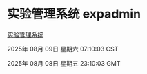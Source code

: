 # 实验管理系统 expadmin
[实验管理系统](http://59.174.9.220:56808/expadmin-782313d2-e1b1-4ea7-932e-3a55e6a1a4d0/)

2025年 08月 09日 星期六 07:10:03 CST

2025年 08月 08日 星期五 23:10:03 GMT
